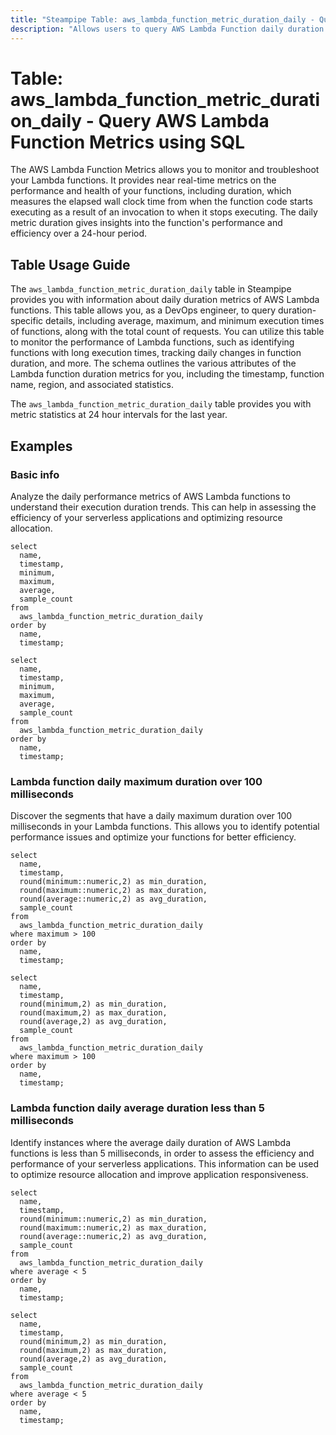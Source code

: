 ```yaml
---
title: "Steampipe Table: aws_lambda_function_metric_duration_daily - Query AWS Lambda Function Metrics using SQL"
description: "Allows users to query AWS Lambda Function daily duration metrics."
---
```


# Table: aws_lambda_function_metric_duration_daily - Query AWS Lambda Function Metrics using SQL

The AWS Lambda Function Metrics allows you to monitor and troubleshoot your Lambda functions. It provides near real-time metrics on the performance and health of your functions, including duration, which measures the elapsed wall clock time from when the function code starts executing as a result of an invocation to when it stops executing. The daily metric duration gives insights into the function's performance and efficiency over a 24-hour period.

## Table Usage Guide

The `aws_lambda_function_metric_duration_daily` table in Steampipe provides you with information about daily duration metrics of AWS Lambda functions. This table allows you, as a DevOps engineer, to query duration-specific details, including average, maximum, and minimum execution times of functions, along with the total count of requests. You can utilize this table to monitor the performance of Lambda functions, such as identifying functions with long execution times, tracking daily changes in function duration, and more. The schema outlines the various attributes of the Lambda function duration metrics for you, including the timestamp, function name, region, and associated statistics.

The `aws_lambda_function_metric_duration_daily` table provides you with metric statistics at 24 hour intervals for the last year.

## Examples

### Basic info
Analyze the daily performance metrics of AWS Lambda functions to understand their execution duration trends. This can help in assessing the efficiency of your serverless applications and optimizing resource allocation.

```sql+postgres
select
  name,
  timestamp,
  minimum,
  maximum,
  average,
  sample_count
from
  aws_lambda_function_metric_duration_daily
order by
  name,
  timestamp;
```

```sql+sqlite
select
  name,
  timestamp,
  minimum,
  maximum,
  average,
  sample_count
from
  aws_lambda_function_metric_duration_daily
order by
  name,
  timestamp;
```

### Lambda function daily maximum duration over 100 milliseconds
Discover the segments that have a daily maximum duration over 100 milliseconds in your Lambda functions. This allows you to identify potential performance issues and optimize your functions for better efficiency.

```sql+postgres
select
  name,
  timestamp,
  round(minimum::numeric,2) as min_duration,
  round(maximum::numeric,2) as max_duration,
  round(average::numeric,2) as avg_duration,
  sample_count
from
  aws_lambda_function_metric_duration_daily
where maximum > 100
order by
  name,
  timestamp;
```

```sql+sqlite
select
  name,
  timestamp,
  round(minimum,2) as min_duration,
  round(maximum,2) as max_duration,
  round(average,2) as avg_duration,
  sample_count
from
  aws_lambda_function_metric_duration_daily
where maximum > 100
order by
  name,
  timestamp;
```

### Lambda function daily average duration less than 5 milliseconds
Identify instances where the average daily duration of AWS Lambda functions is less than 5 milliseconds, in order to assess the efficiency and performance of your serverless applications. This information can be used to optimize resource allocation and improve application responsiveness.

```sql+postgres
select
  name,
  timestamp,
  round(minimum::numeric,2) as min_duration,
  round(maximum::numeric,2) as max_duration,
  round(average::numeric,2) as avg_duration,
  sample_count
from
  aws_lambda_function_metric_duration_daily
where average < 5
order by
  name,
  timestamp;
```

```sql+sqlite
select
  name,
  timestamp,
  round(minimum,2) as min_duration,
  round(maximum,2) as max_duration,
  round(average,2) as avg_duration,
  sample_count
from
  aws_lambda_function_metric_duration_daily
where average < 5
order by
  name,
  timestamp;
```